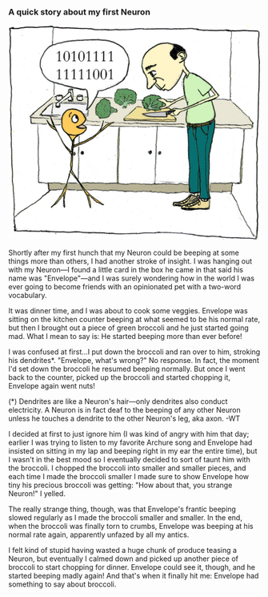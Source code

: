 ### A quick story about my first Neuron

<img id="im-4" src="images/4.jpeg">

Shortly after my first hunch that my Neuron could be beeping at some things more than others, I had another stroke of insight. I was hanging out with my Neuron&mdash;I found a little card in the box he came in that said his name was "Envelope"&mdash;and I was surely wondering how in the world I was ever going to become friends with an opinionated pet with a two-word vocabulary.

It was dinner time, and I was about to cook some veggies. Envelope was sitting on the kitchen counter beeping at what seemed to be his normal rate, but then I brought out a piece of green broccoli and he just started going mad. What I mean to say is: He started beeping more than ever before! 

I was confused at first...I put down the broccoli and ran over to him, stroking his dendrites*. "Envelope, what's wrong?" No response. In fact, the moment I'd set down the broccoli he resumed beeping normally. But once I went back to the counter, picked up the broccoli and started chopping it, Envelope again went nuts!

<p class="ed-note">
(*) Dendrites are like a Neuron's hair&mdash;only dendrites also conduct electricity. A Neuron is in fact deaf to the beeping of any other Neuron unless he touches a dendrite to the other Neuron's leg, aka axon. -WT
</p>

I decided at first to just ignore him (I was kind of angry with him that day; earlier I was trying to listen to my favorite Archure song and Envelope had insisted on sitting in my lap and beeping right in my ear the entire time), but I wasn't in the best mood so I eventually decided to sort of taunt him with the broccoli. I chopped the broccoli into smaller and smaller pieces, and each time I made the broccoli smaller I made sure to show Envelope how tiny his precious broccoli was getting: "How about that, you strange Neuron!" I yelled.

The really strange thing, though, was that Envelope's frantic beeping slowed regularly as I made the broccoli smaller and smaller. In the end, when the broccoli was finally torn to crumbs, Envelope was beeping at his normal rate again, apparently unfazed by all my antics.

I felt kind of stupid having wasted a huge chunk of produce teasing a Neuron, but eventually I calmed down and picked up another piece of broccoli to start chopping for dinner. Envelope could see it, though, and he started beeping madly again! And that's when it finally hit me: Envelope had something to say about broccoli.

